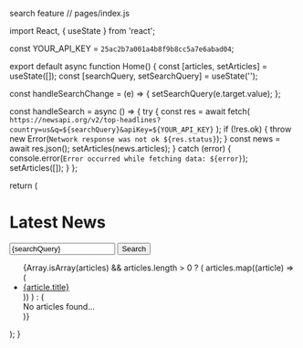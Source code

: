 search feature 
// pages/index.js

import React, { useState } from 'react';

const YOUR_API_KEY = `25ac2b7a001a4b8f9b8cc5a7e6abad04`;

export default async function Home() {
  const [articles, setArticles] = useState([]);
  const [searchQuery, setSearchQuery] = useState('');

  const handleSearchChange = (e) => {
    setSearchQuery(e.target.value);
  };

  const handleSearch = async () => {
    try {
      const res = await fetch(
        `https://newsapi.org/v2/top-headlines?country=us&q=${searchQuery}&apiKey=${YOUR_API_KEY}`
      );
      if (!res.ok) {
        throw new Error(`Network response was not ok ${res.status}`);
      }
      const news = await res.json();
      setArticles(news.articles);
    } catch (error) {
      console.error(`Error occurred while fetching data: ${error}`);
      setArticles([]);
    }
  };

  return (
    <div>
      <h1>Latest News</h1>
      <div>
        <input
          type="text"
          placeholder="Search for news..."
          value={searchQuery}
          onChange={handleSearchChange}
        />
        <button onClick={handleSearch}>Search</button>
      </div>
      <ul>
        {Array.isArray(articles) && articles.length > 0 ? (
          articles.map((article) => (
            <li key={article.title}>
              <a href={article.url}>{article.title}</a>
            </li>
          ))
        ) : (
          <div>No articles found...</div>
        )}
      </ul>
    </div>
  );
}
